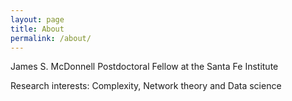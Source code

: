 ```yaml
---
layout: page
title: About
permalink: /about/
---
```


James S. McDonnell Postdoctoral Fellow at the Santa Fe Institute

Research interests: Complexity, Network theory and Data science